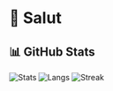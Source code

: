 # 👋 Salut

## 📊 GitHub Stats

![Stats](https://github-readme-stats.vercel.app/api?username=Spykoninho&show_icons=true&theme=tokyonight)
![Langs](https://github-readme-stats.vercel.app/api/top-langs/?username=Spykoninho&layout=compact&theme=tokyonight)
![Streak](https://streak-stats.demolab.com?user=Spykoninho&theme=tokyonight)
